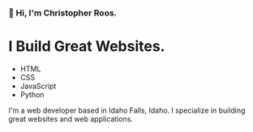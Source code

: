 

### 👋 Hi, I'm Christopher Roos.
# I Build Great Websites.

*  HTML
*  CSS
* JavaScript
* Python
 
I'm a web developer based in Idaho Falls, Idaho.
I specialize in building great websites and web applications.


<!--
**rooschristopher/rooschristopher** is a ✨ _special_ ✨ repository because its `README.md` (this file) appears on your GitHub profile.

Here are some ideas to get you started:

- 🔭 I’m currently working on ...
- 🌱 I’m currently learning ...
- 👯 I’m looking to collaborate on ...
- 🤔 I’m looking for help with ...
- 💬 Ask me about ...
- 📫 How to reach me: ...
- 😄 Pronouns: ...
- ⚡ Fun fact: ...
-->
